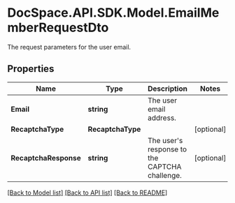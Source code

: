 # DocSpace.API.SDK.Model.EmailMemberRequestDto
The request parameters for the user email.

## Properties

Name | Type | Description | Notes
------------ | ------------- | ------------- | -------------
**Email** | **string** | The user email address. | 
**RecaptchaType** | **RecaptchaType** |  | [optional] 
**RecaptchaResponse** | **string** | The user&#39;s response to the CAPTCHA challenge. | [optional] 

[[Back to Model list]](../README.md#documentation-for-models) [[Back to API list]](../README.md#documentation-for-api-endpoints) [[Back to README]](../README.md)

